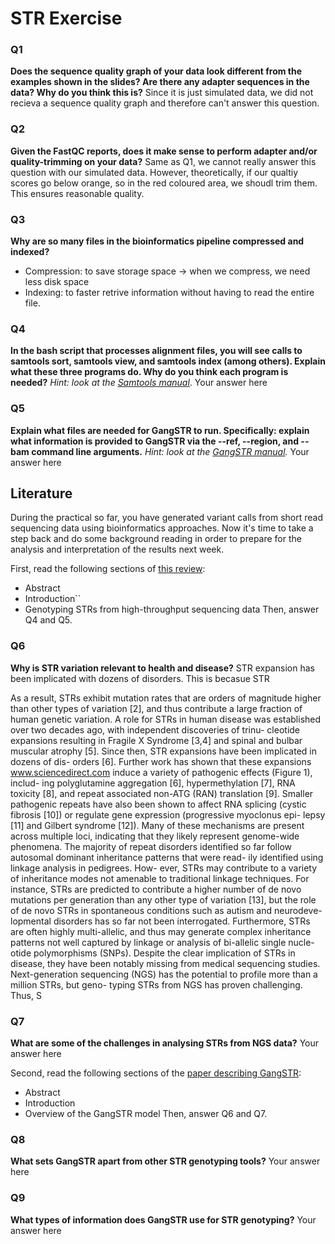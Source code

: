 # STR Exercise

### Q1
**Does the sequence quality graph of your data look different from the examples shown in the slides? Are there any adapter sequences in the data? Why do you think this is?**
Since it is just simulated data, we did not recieva a sequence quality graph and therefore can't answer this question. 

### Q2
**Given the FastQC reports, does it make sense to perform adapter and/or quality-trimming on your data?**
Same as Q1, we cannot really answer this question with our simulated data. However, theoretically, if our qualtiy scores go below orange, so in the red coloured area, we shoudl trim them. This ensures reasonable quality. 

### Q3
**Why are so many files in the bioinformatics pipeline compressed and indexed?**
- Compression: to save storage space -> when we compress, we need less disk space
- Indexing: to faster retrive information without having to read the entire file. 

### Q4
**In the bash script that processes alignment files, you will see calls to samtools sort, samtools view, and samtools index (among others). Explain what these three programs do. Why do you think each program is needed?**
*Hint: look at the [Samtools manual](http://www.htslib.org/doc/samtools.html)*.
Your answer here

### Q5
**Explain what files are needed for GangSTR to run. Specifically: explain what information is provided to GangSTR via the --ref, --region, and --bam command line arguments.**
*Hint: look at the [GangSTR manual](https://github.com/gymreklab/gangstr).*
Your answer here

## Literature
During the practical so far, you have generated variant calls from short read sequencing data using bioinformatics approaches. Now it's time to take a step back and do some background reading in order to prepare for the analysis and interpretation of the results next week. 

First, read the following sections of [this review](https://www.sciencedirect.com/science/article/pii/S0959437X16301538):
* Abstract
* Introduction``
* Genotyping STRs from high-throughput sequencing data
Then, answer Q4 and Q5.

### Q6
**Why is STR variation relevant to health and disease?**
STR expansion has been implicated with dozens of disorders. This is becasue STR

As a result, STRs exhibit mutation rates
that are orders of magnitude higher than other types of
variation [2], and thus contribute a large fraction of human
genetic variation.
A role for STRs in human disease was established over
two decades ago, with independent discoveries of trinu-
cleotide expansions resulting in Fragile X Syndrome [3,4]
and spinal and bulbar muscular atrophy [5]. Since then,
STR expansions have been implicated in dozens of dis-
orders [6]. Further work has shown that these expansions
www.sciencedirect.com induce a variety of pathogenic effects (Figure 1), includ-
ing polyglutamine aggregation [6], hypermethylation [7],
RNA toxicity [8], and repeat associated non-ATG (RAN)
translation [9]. Smaller pathogenic repeats have also been
shown to affect RNA splicing (cystic fibrosis [10]) or
regulate gene expression (progressive myoclonus epi-
lepsy [11] and Gilbert syndrome [12]). Many of these
mechanisms are present across multiple loci, indicating
that they likely represent genome-wide phenomena.
The majority of repeat disorders identified so far follow
autosomal dominant inheritance patterns that were read-
ily identified using linkage analysis in pedigrees. How-
ever, STRs may contribute to a variety of inheritance
modes not amenable to traditional linkage techniques.
For instance, STRs are predicted to contribute a higher
number of de novo mutations per generation than any
other type of variation [13], but the role of de novo STRs in
spontaneous conditions such as autism and neurodeve-
lopmental disorders has so far not been interrogated.
Furthermore, STRs are often highly multi-allelic, and
thus may generate complex inheritance patterns not well
captured by linkage or analysis of bi-allelic single nucle-
otide polymorphisms (SNPs).
Despite the clear implication of STRs in disease, they
have been notably missing from medical sequencing
studies. Next-generation sequencing (NGS) has the
potential to profile more than a million STRs, but geno-
typing STRs from NGS has proven challenging. Thus,
S


### Q7
**What are some of the challenges in analysing STRs from NGS data?**
Your answer here

Second, read the following sections of the [paper describing GangSTR](https://academic.oup.com/nar/article/47/15/e90/5518310):
* Abstract
* Introduction
* Overview of the GangSTR model
Then, answer Q6 and Q7.

### Q8
**What sets GangSTR apart from other STR genotyping tools?**
Your answer here

### Q9
**What types of information does GangSTR use for STR genotyping?**
Your answer here
